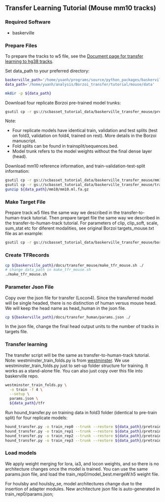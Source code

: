 ## Transfer Learning Tutorial (Mouse mm10 tracks)

### Required Software
- baskerville

### Prepare Files

To prepare the tracks to w5 file, see the [Document page for transfer learning to hg38 tracks](../transfer_human/transfer.md).

Set data_path to your preferred directory:

```bash
baskerville_path='/home/yuanh/programs/source/python_packages/baskerville'
data_path='/home/yuanh/analysis/Borzoi_transfer/tutorial/mouse/data'

mkdir -p ${data_path}
```

Download four replicate Borzoi pre-trained model trunks:

```bash
gsutil cp -r gs://scbasset_tutorial_data/baskerville_transfer_mouse/pretrain_trunks/ ${data_path}
```
Note:
- Four replicate models have identical train, validation and test splits (test on fold3, validation on fold4, trained on rest). More details in the Borzoi manuscript.
- Fold splits can be found in trainsplit/sequences.bed.
- Model trunk refers to the model weights without the final dense layer (head).


Download mm10 reference information, and train-validation-test-split information:

```bash
gsutil cp -r gs://scbasset_tutorial_data/baskerville_transfer_mouse/mm10/ ${data_path}
gsutil cp -r gs://scbasset_tutorial_data/baskerville_transfer_mouse/trainsplit/ ${data_path}
gunzip ${data_path}/mm10/mm10.ml.fa.gz
```

### Make Target File

Prepare track.w5 files the same way we described in the transfer-to-human-track tutorial.
Then prepare target file the same way we described in the transfer-to-human-track tutorial.
For parameters of clip, clip_soft, scale, sum_stat etc for diferent modalities, see original Borzoi targets_mouse.txt file as an example:
```bash
gsutil cp -r gs://scbasset_tutorial_data/baskerville_transfer_mouse/borzoi_targets_mouse.txt ${data_path}
```

### Create TFRecords

```bash
cp ${baskerville_path}/docs/transfer_mouse/make_tfr_mouse.sh ./
# change data_path in make_tfr_mouse.sh
./make_tfr_mouse.sh
```

### Parameter Json File

Copy over the json file for transfer (Locon4). Since the transferred model will be single headed, there is no distinction of human versus mouse head. We will keep the head name as head_human in the json file. 

```bash
cp ${baskerville_path}/docs/transfer_human/params.json ./
```

In the json file, change the final head output units to the number of tracks in targets file.

### Transfer learning

The transfer script will be the same as transfer-to-human-track tutorial.
Note: westminster_train_folds.py is from [westminster](https://github.com/calico/westminster/tree/main). We use westminster_train_folds.py just to set-up folder structure for training. It works as a stand-alone file. You can also just copy over this file into baskerville repo.

```bash
westminster_train_folds.py \
  -o train -f 4 \
  --setup \
  params.json \
  ${data_path}/tfr
```

Run hound_transfer.py on training data in fold3 folder (identical to pre-train split) for four replicate models:

```bash
hound_transfer.py -o train_rep0 --trunk --restore ${data_path}/pretrain_trunks/trunk_r0.h5 params.json train/f3c0/data0
hound_transfer.py -o train_rep1 --trunk --restore ${data_path}/pretrain_trunks/trunk_r1.h5 params.json train/f3c0/data0
hound_transfer.py -o train_rep2 --trunk --restore ${data_path}/pretrain_trunks/trunk_r2.h5 params.json train/f3c0/data0
hound_transfer.py -o train_rep3 --trunk --restore ${data_path}/pretrain_trunks/trunk_r3.h5 params.json train/f3c0/data0
```

### Load models

We apply weight merging for lora, ia3, and locon weights, and so there is no architecture changes once the model is trained. You can use the same params.json file, and load the train_rep0/model_best.mergeW.h5 weight file.

For houlsby and houlsby_se, model architectures change due to the insertion of adapter modules. New architecture json file is auto-generated in train_rep0/params.json;






